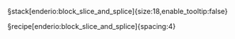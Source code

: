 §stack[enderio:block_slice_and_splice]{size:18,enable_tooltip:false}

§recipe[enderio:block_slice_and_splice]{spacing:4}